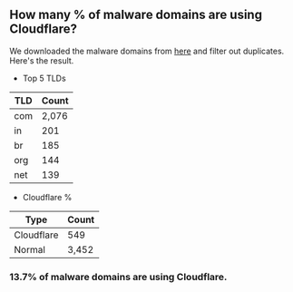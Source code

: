 ## How many % of malware domains are using Cloudflare?


We downloaded the malware domains from [here](https://urlhaus.abuse.ch) and filter out duplicates.
Here's the result.


[//]: # (start replacement)


- Top 5 TLDs

| TLD | Count |
| --- | --- |
| com | 2,076 |
| in | 201 |
| br | 185 |
| org | 144 |
| net | 139 |


- Cloudflare %

| Type | Count |
| --- | --- |
| Cloudflare | 549 |
| Normal | 3,452 |


### 13.7% of malware domains are using Cloudflare.